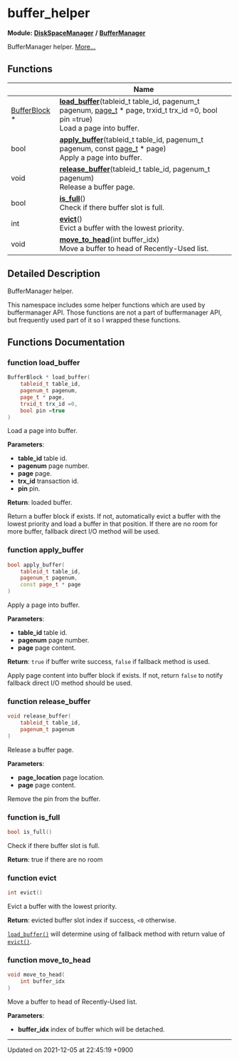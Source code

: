 

# buffer_helper

**Module:** **[DiskSpaceManager](/Modules/DiskSpaceManager)** **/** **[BufferManager](/Modules/BufferManager)**

BufferManager helper.  [More...](#detailed-description)

## Functions

|                | Name           |
| -------------- | -------------- |
| <a href="/Classes/BufferBlock">BufferBlock</a> * | **[load_buffer](/Namespaces/buffer_helper#function-load_buffer)**(tableid_t table_id, pagenum_t pagenum, <a href="/Modules/DiskSpaceManager#typedef-page-t">page_t</a> * page, trxid_t trx_id =0, bool pin =true)<br>Load a page into buffer.  |
| bool | **[apply_buffer](/Namespaces/buffer_helper#function-apply_buffer)**(tableid_t table_id, pagenum_t pagenum, const <a href="/Modules/DiskSpaceManager#typedef-page-t">page_t</a> * page)<br>Apply a page into buffer.  |
| void | **[release_buffer](/Namespaces/buffer_helper#function-release_buffer)**(tableid_t table_id, pagenum_t pagenum)<br>Release a buffer page.  |
| bool | **[is_full](/Namespaces/buffer_helper#function-is_full)**()<br>Check if there buffer slot is full.  |
| int | **[evict](/Namespaces/buffer_helper#function-evict)**()<br>Evict a buffer with the lowest priority.  |
| void | **[move_to_head](/Namespaces/buffer_helper#function-move_to_head)**(int buffer_idx)<br>Move a buffer to head of Recently-Used list.  |

## Detailed Description

BufferManager helper. 

This namespace includes some helper functions which are used by buffermanager API. Those functions are not a part of buffermanager API, but frequently used part of it so I wrapped these functions. 


## Functions Documentation

### function load_buffer

```cpp
BufferBlock * load_buffer(
    tableid_t table_id,
    pagenum_t pagenum,
    page_t * page,
    trxid_t trx_id =0,
    bool pin =true
)
```

Load a page into buffer. 

**Parameters**: 

  * **table_id** table id. 
  * **pagenum** page number. 
  * **page** page. 
  * **trx_id** transaction id. 
  * **pin** pin. 


**Return**: loaded buffer. 

Return a buffer block if exists. If not, automatically evict a buffer with the lowest priority and load a buffer in that position. If there are no room for more buffer, fallback direct I/O method will be used.


### function apply_buffer

```cpp
bool apply_buffer(
    tableid_t table_id,
    pagenum_t pagenum,
    const page_t * page
)
```

Apply a page into buffer. 

**Parameters**: 

  * **table_id** table id. 
  * **pagenum** page number. 
  * **page** page content. 


**Return**: <code>true</code> if buffer write success, <code>false</code> if fallback method is used. 

Apply page content into buffer block if exists. If not, return <code>false</code> to notify fallback direct I/O method should be used.


### function release_buffer

```cpp
void release_buffer(
    tableid_t table_id,
    pagenum_t pagenum
)
```

Release a buffer page. 

**Parameters**: 

  * **page_location** page location. 
  * **page** page content. 


Remove the pin from the buffer.


### function is_full

```cpp
bool is_full()
```

Check if there buffer slot is full. 

**Return**: true if there are no room 

### function evict

```cpp
int evict()
```

Evict a buffer with the lowest priority. 

**Return**: evicted buffer slot index if success, <code>&lt;0</code> otherwise. 

<code><a href="/Namespaces/buffer_helper#function-load-buffer">load&#95;buffer()</a></code> will determine using of fallback method with return value of <code><a href="/Namespaces/buffer_helper#function-evict">evict()</a></code>.


### function move_to_head

```cpp
void move_to_head(
    int buffer_idx
)
```

Move a buffer to head of Recently-Used list. 

**Parameters**: 

  * **buffer_idx** index of buffer which will be detached. 






-------------------------------

Updated on 2021-12-05 at 22:45:19 +0900